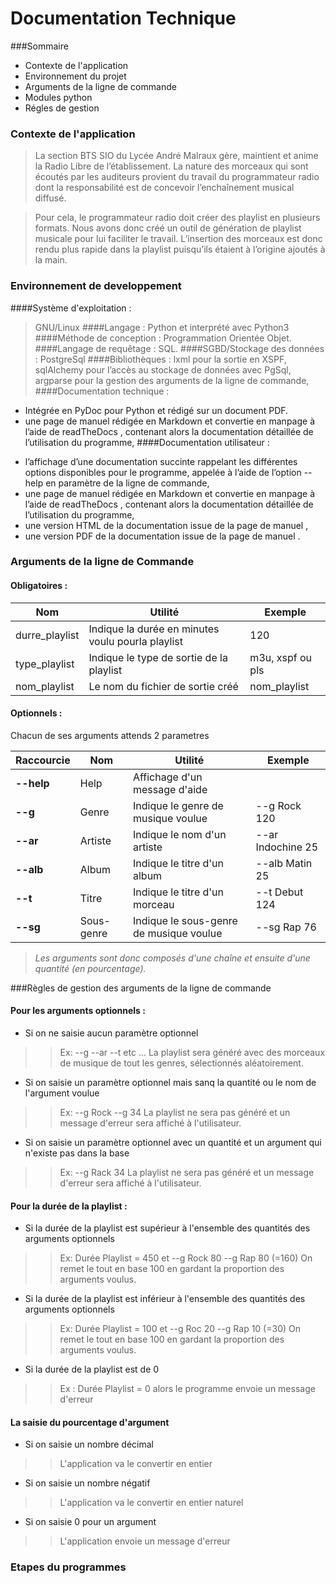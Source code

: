Documentation Technique
=======================

###Sommaire

* Contexte de l'application
* Environnement du projet
* Arguments de la ligne de commande
* Modules python
* Régles de gestion

### Contexte de l'application

> La section BTS SIO du Lycée André Malraux gère, maintient et anime la Radio Libre de
l’établissement. La nature des morceaux qui sont écoutés par les auditeurs provient du travail du programmateur radio dont la responsabilité est de concevoir l’enchaînement musical diffusé.

> Pour cela, le programmateur radio doit créer des playlist en plusieurs formats. Nous avons
donc créé un outil de génération de playlist musicale pour lui faciliter le travail. L’insertion des morceaux est donc rendu plus rapide dans la playlist puisqu’ils étaient à l’origine ajoutés à la main. 

### Environnement de developpement
>
####Système d'exploitation : 
> GNU/Linux 
####Langage : 
> Python et interprété avec Python3
####Méthode de conception :
> Programmation Orientée Objet.
####Langage de requêtage : 
> SQL.
####SGBD/Stockage des données :
> PostgreSql
####Bibliothèques : 
> lxml pour la sortie en XSPF, sqlAlchemy pour l’accès au stockage de données avec PgSql, argparse  pour la gestion des arguments de la ligne de commande,
####Documentation technique : 
> 
* Intégrée en PyDoc pour Python et rédigé sur un document PDF.
* une page de manuel rédigée en Markdown et convertie en manpage à l’aide de readTheDocs , contenant alors la documentation détaillée de l’utilisation du programme,
####Documentation utilisateur :
> 
* l’affichage d’une documentation succinte rappelant les différentes options disponibles pour le programme, appelée à l’aide de l’option --help en paramètre de la ligne de commande,
* une page de manuel rédigée en Markdown et convertie en manpage à l’aide de readTheDocs , contenant alors la documentation détaillée de l’utilisation du programme,
* une version HTML de la documentation issue de la page de manuel ,
* une version PDF de la documentation issue de la page de manuel .

### Arguments de la ligne de Commande
>
#### Obligatoires :
| Nom           |  Utilité    | Exemple   |
| ------------- |-------------| ----------|
| durre_playlist| Indique la durée en minutes voulu pourla playlist | 120|
| type_playlist | Indique le type de sortie de la playlist |m3u, xspf ou pls|
| nom_playlist  | Le nom du fichier de sortie créé |nom_playlist|

#### Optionnels :
Chacun de ses arguments attends 2 parametres 

| Raccourcie    |  Nom   | Utilité | Exemple   |
| ------------- |--------|---------| ----------|
| __--help__ | Help | Affichage d'un message d'aide||
| __--g__    | Genre | Indique le genre de musique voulue | --g Rock 120 |
| __--ar__    | Artiste | Indique le nom d'un artiste | --ar Indochine 25 |
| __--alb__  | Album | Indique le titre d'un album | --alb Matin 25 |
| __--t__    | Titre | Indique le titre d'un morceau | --t Debut 124 |
| __--sg__   | Sous-genre | Indique le sous-genre de musique voulue | --sg Rap 76 |

>*Les arguments sont donc composés d'une chaîne et ensuite d'une quantité (en pourcentage).*

###Règles de gestion des arguments de la ligne de commande
>
#### Pour les arguments optionnels :
> 
* Si on ne saisie aucun paramètre optionnel
>> Ex: --g --ar --t etc ... La playlist sera généré avec des morceaux de musique de tout les genres, sélectionnés aléatoirement.
* Si on saisie un paramètre optionnel mais sanq la quantité ou le nom de l'argument voulue
>> Ex: --g Rock --g 34 La playlist ne sera pas généré et un message d'erreur sera affiché à l'utilisateur.
* Si on saisie un paramètre optionnel avec un quantité et un argument qui n'existe pas dans la base
>> Ex: --g Rack 34 La playlist ne sera pas généré et un message d'erreur sera affiché à l'utilisateur.

#### Pour la durée de la playlist :

> 
* Si la durée de la playlist est supérieur à l'ensemble des quantités des arguments optionnels
>> Ex: Durée Playlist = 450 et --g Rock 80 --g Rap 80 (=160) On remet le tout en base 100 en gardant la proportion des arguments voulus.
* Si la durée de la playlist est inférieur à l'ensemble des quantités des arguments optionnels
>> Ex: Durée Playlist = 100 et --g Roc  20 --g Rap 10 (=30) On remet le tout en base 100 en gardant la proportion des arguments voulus.
* Si la durée de la playlist est de 0
>> Ex : Durée Playlist = 0 alors le programme envoie un message d'erreur

#### La saisie du pourcentage d'argument

>
* Si on saisie un nombre décimal
>> L'application va le convertir en entier
* Si on saisie un nombre négatif
>> L'application va le convertir en entier naturel 
* Si on saisie 0 pour un argument
>> L'application envoie un message d'erreur

### Etapes du programmes

